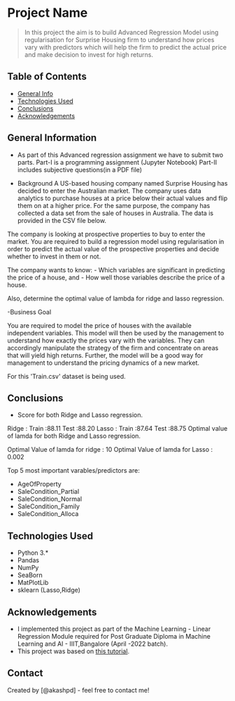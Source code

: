 # Project Name
> In this project the aim is to build Advanced Regression Model using regularisation for Surprise Housing firm to understand how prices vary with predictors which will help the firm to predict the actual price and make decision to invest for high returns.


## Table of Contents
* [General Info](#general-information)
* [Technologies Used](#technologies-used)
* [Conclusions](#conclusions)
* [Acknowledgements](#acknowledgements)

<!-- You can include any other section that is pertinent to your problem -->

## General Information
- As part of this Advanced regression assignment we have to submit two parts. 
Part-I is a programming assignment (Jupyter Notebook) 
Part-II includes subjective questions(in a PDF file)

- Background
A US-based housing company named Surprise Housing has decided to enter the Australian market. The company uses data analytics to purchase 	houses at a price below their actual values and flip them on at a higher price. For the same purpose, the company has collected a data 	set from the sale of houses in Australia. The data is provided in the CSV file below.
	
The company is looking at prospective properties to buy to enter the market. You are required to build a regression model using 	regularisation in order to predict the actual value of the prospective properties and decide whether to invest in them or not.

The company wants to know:
	- Which variables are significant in predicting the price of a house, and
	- How well those variables describe the price of a house.

Also, determine the optimal value of lambda for ridge and lasso regression.

-Business Goal 

You are required to model the price of houses with the available independent variables. This model will then be used by the management to 	understand how exactly the prices vary with the variables. They can accordingly manipulate the strategy of the firm and concentrate on 	areas that will yield high returns. Further, the model will be a good way for management to understand the pricing dynamics of a new 	market.

For this 'Train.csv' dataset is being used.

<!-- You don't have to answer all the questions - just the ones relevant to your project. -->

## Conclusions
- Score for both Ridge and Lasso regression.

Ridge : Train :88.11 Test :88.20
Lasso : Train :87.64 Test :88.75
Optimal value of lamda for both Ridge and Lasso regression.

Optimal Value of lamda for ridge : 10
Optimal Value of lamda for Lasso : 0.002

Top 5 most important varables/predictors are:
- AgeOfProperty
- SaleCondition_Partial
- SaleCondition_Normal
- SaleCondition_Family
- SaleCondition_Alloca

<!-- You don't have to answer all the questions - just the ones relevant to your project. -->


## Technologies Used
- Python 3.*
- Pandas
- NumPy
- SeaBorn
- MatPlotLib
- sklearn (Lasso,Ridge)

<!-- As the libraries versions keep on changing, it is recommended to mention the version of library used in this project -->

## Acknowledgements
- I implemented this project as part of the Machine Learning - Linear Regression Module required for Post Graduate Diploma in Machine Learning and AI - IIIT,Bangalore (April -2022 batch).
- This project was based on [this tutorial](https://learn.upgrad.com/course/2880).


## Contact
Created by [@akashpd] - feel free to contact me!


<!-- Optional -->
<!-- ## License -->
<!-- This project is open source and available under the [... License](). -->

<!-- You don't have to include all sections - just the one's relevant to your project -->
